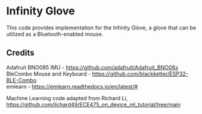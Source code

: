 # Infinity Glove
This code provides implementation for the Infinity Glove,
a glove that can be utilized as a Bluetooth-enabled mouse.

## Credits
Adafruit BNO085 IMU - https://github.com/adafruit/Adafruit_BNO08x  
BleCombo Mouse and Keyboard - https://github.com/blackketter/ESP32-BLE-Combo  
emlearn - https://emlearn.readthedocs.io/en/latest/#  

Machine Learning code adapted from Richard Li, https://github.com/lichard49/ECE475_on_device_ml_tutorial/tree/main
